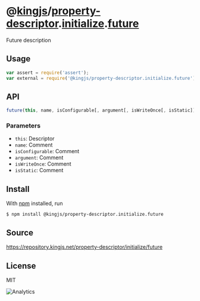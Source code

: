 # @[kingjs][@kingjs]/[property-descriptor][ns0].[initialize][ns1].[future][ns2]
Future description
## Usage
```js
var assert = require('assert');
var external = require('@kingjs/property-descriptor.initialize.future');

```

## API
```ts
future(this, name, isConfigurable[, argument[, isWriteOnce[, isStatic]]])
```
### Parameters
- `this`: Descriptor
- `name`: Comment
- `isConfigurable`: Comment
- `argument`: Comment
- `isWriteOnce`: Comment
- `isStatic`: Comment


## Install
With [npm](https://npmjs.org/) installed, run
```
$ npm install @kingjs/property-descriptor.initialize.future
```
## Source
https://repository.kingjs.net/property-descriptor/initialize/future
## License
MIT

![Analytics](https://analytics.kingjs.net/property-descriptor/initialize/future)

[@kingjs]: https://www.npmjs.com/package/kingjs
[ns0]: https://www.npmjs.com/package/@kingjs/property-descriptor
[ns1]: https://www.npmjs.com/package/@kingjs/property-descriptor.initialize
[ns2]: https://www.npmjs.com/package/@kingjs/property-descriptor.initialize.future
